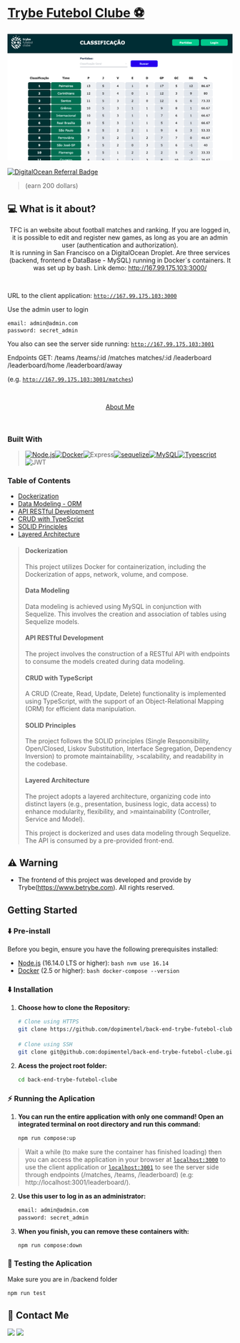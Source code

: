 # [Trybe Futebol Clube ⚽](http://167.99.175.103:3000/leaderboard)

[![Site preview](/app/frontend/public/social-media.png)](http://167.99.175.103:3000/leaderboard)

[![DigitalOcean Referral Badge](https://web-platforms.sfo2.cdn.digitaloceanspaces.com/WWW/Badge%202.svg)](https://www.digitalocean.com/?refcode=88bf4cedf02b&utm_campaign=Referral_Invite&utm_medium=Referral_Program&utm_source=badge)

>(earn 200 dollars)


## 💻 What is it about?

<p align="center">
    TFC is an website about football matches and ranking. If you are logged in, it is possible to edit and register new games, as long as you are an admin user (authentication and authorization).
   <br>
   It is running in San Francisco on a DigitalOcean Droplet. Are three services (backend, frontend e DataBase - MySQL) running in Docker`s containers. It was set up by bash. Link demo:
    <a href="http://167.99.175.103:3000/leaderboard">http://167.99.175.103:3000/</a>
   <br>
  </p>
</p>

<br>


URL to the client application: [`http://167.99.175.103:3000`](http://167.99.175.103:3000/leaderboard)

Use the admin user to login
    
    email: admin@admin.com
    password: secret_admin

You also can see the server side running: [`http://167.99.175.103:3001`](http://167.99.175.103:3001)

Endpoints GET: /teams /teams/:id /matches matches/:id /leaderboard /leaderboard/home /leaderboard/away

(e.g. [`http://167.99.175.103:3001/matches`](http://167.99.175.103:3001/matches))

<br>

<p align="center">
    <a href="https://dopimentel.github.io/home">About Me</a>
</p>
<br>

### Built With

> [![Node.js][Node.js]][Node.js-url][![Docker][Docker]][Docker-url]![Express][Express][![sequelize][sequelize]][sequelize-url][![MySQL][MySQL]][MySQL-url][![Typescript][Typescript]][Typescript-url]![JWT][JWT]

### Table of Contents

- [Dockerization](#dockerization)
- [Data Modeling - ORM](#data-modeling)
- [API RESTful Development](#api-restful-development)
- [CRUD with TypeScript](#crud-with-typescript)
- [SOLID Principles](#solid-principles)
- [Layered Architecture](#layered-architecture)

>#### Dockerization
>
>This project utilizes Docker for containerization, including the Dockerization of apps, network, volume, and compose.
>
>#### Data Modeling
>
>Data modeling is achieved using MySQL in conjunction with Sequelize. This involves the creation and association of tables using Sequelize models.
>
>#### API RESTful Development
>
>The project involves the construction of a RESTful API with endpoints to consume the models created during data modeling.
>
>#### CRUD with TypeScript
>
>A CRUD (Create, Read, Update, Delete) functionality is implemented using TypeScript, with the support of an Object-Relational Mapping (ORM) for efficient data manipulation.
>
>#### SOLID Principles
>
>The project follows the SOLID principles (Single Responsibility, Open/Closed, Liskov Substitution, Interface Segregation, Dependency Inversion) to promote maintainability, >scalability, and readability in the codebase.
>
>#### Layered Architecture
>
>The project adopts a layered architecture, organizing code into distinct layers (e.g., presentation, business logic, data access) to enhance modularity, flexibility, and >maintainability (Controller, Service and Model).
>
>
>This project is dockerized and uses data modeling through Sequelize. The API is consumed by a pre-provided front-end.

## ⚠ Warning

- The frontend of this project was developed and provide by Trybe(https://www.betrybe.com). All rights reserved.


## Getting Started
### ⬇️ Pre-install
Before you begin, ensure you have the following prerequisites installed:

- [Node.js](https://nodejs.org/) (16.14.0 LTS or higher): ```bash nvm use 16.14```
- [Docker](https://www.docker.com/) (2.5 or higher): ```bash docker-compose --version```


### ⬇️  Installation

1. **Choose how to clone the Repository:**
   ```bash
   # Clone using HTTPS
   git clone https://github.com/dopimentel/back-end-trybe-futebol-clube.git
   
   # Clone using SSH
   git clone git@github.com:dopimentel/back-end-trybe-futebol-clube.git
   
2. **Acess the project root folder:**
   ```bash
   cd back-end-trybe-futebol-clube

### ⚡ Running the Aplication

1. **You can run the entire application with only one command! Open an integrated terminal on root directory and run this command:**

    ```bash
    npm run compose:up
    ``` 
    

> Wait a while (to make sure the container has finished loading) then you can access the application in your browser at [`localhost:3000`](http://localhost:3000) to use the client application or [`localhost:3001`](http://localhost:3001) to see the server side through endpoints (/matches, /teams, /leaderboard) (e.g: http://localhost:3001/leaderboard/).


2. **Use this user to log in as an administrator:**
    
    ```bash
    email: admin@admin.com
    password: secret_admin
    ``` 


3. **When you finish, you can remove these containers with:**

   ```bash
   npm run compose:down
   ```

### 🧪 Testing the Aplication

Make sure you are in /backend folder
```bash
npm run test
```

## 💬 Contact Me

<div align="left" style="display: inline_block">
  
  <a href="https://www.linkedin.com/in/marcoscoutinho" target="_blank"><img height="28rem" src="https://img.shields.io/badge/LinkedIn-0077B5?style=for-the-badge&logo=linkedin&logoColor=white"></a> 
  <a href = "mailto:mpc_marcos@hotmail.com"><img height="28rem" src="https://img.shields.io/badge/outlook-0078D4?style=for-the-badge&logo=microsoftoutlook&logoColor=white" target="_blank"></a>
</div>

<!-- ## 📄 Licença

Esse projeto está sob licença. Veja o arquivo [LICENÇA](LICENSE.md) para mais detalhes.

[⬆ Voltar ao topo](#nome-do-projeto)<br> -->

[Javascript]: https://img.shields.io/badge/javascript-F7DF1E?style=for-the-badge&logo=javascript&logoColor=white
[Javascript-url]: https://developer.mozilla.org/pt-BR/docs/Web/JavaScript
[React.js]: https://img.shields.io/badge/React-20232A?style=for-the-badge&logo=react&logoColor=61DAFB
[React-url]: https://reactjs.org/
[MUI]: https://img.shields.io/badge/material_ui-007FFF?style=for-the-badge&logo=mui&logoColor=white
[MUI-url]: https://img.shields.io/badge/material_ui-007FFF?style=for-the-badge&logo=mui&logoColor=white
[Node.js]: https://img.shields.io/badge/node.js-339933?style=for-the-badge&logo=node.js&logoColor=white
[Node.js-url]: https://nodejs.org/
[Docker]: https://img.shields.io/badge/docker-2496ED?style=for-the-badge&logo=docker&logoColor=white
[Docker-url]: https://www.docker.com/
[MySQL]: https://img.shields.io/badge/mysql-4479A1?style=for-the-badge&logo=mysql&logoColor=white
[MySQL-url]: https://dev.mysql.com/doc/
[sequelize]: https://img.shields.io/badge/sequelize-52B0E7?style=for-the-badge&logo=sequelize&logoColor=white
[sequelize-url]: https://sequelize.org/
[Typescript]: https://img.shields.io/badge/typescript-3178C6?style=for-the-badge&logo=typescript&logoColor=white
[Typescript-url]: https://www.typescriptlang.org/
[DigitalOcean]: https://img.shields.io/badge/Digital_Ocean-0080FF?style=for-the-badge&logo=DigitalOcean&logoColor=white

[MySQL]: https://img.shields.io/badge/mysql-4479A1?style=for-the-badge&logo=mysql&logoColor=white
[MySQL-url]: https://dev.mysql.com/doc/
[Node.js]: https://img.shields.io/badge/node.js-339933?style=for-the-badge&logo=node.js&logoColor=white
[Node.js-url]: https://nodejs.org/
[Typescript]: https://img.shields.io/badge/typescript-3178C6?style=for-the-badge&logo=typescript&logoColor=white
[Typescript-url]: https://www.typescriptlang.org/
[Typescript-url]: https://www.typescriptlang.org/
[Docker]: https://img.shields.io/badge/docker-2496ED?style=for-the-badge&logo=docker&logoColor=white
[Docker-url]: https://www.docker.com/
[Sequelize]: https://img.shields.io/badge/Sequelize-52B0E7?style=for-the-badge&logo=Sequelize&logoColor=white
[Sequelize-url]: https://github.com/dopimentel/back-end-trybe-futebol-clube
[Express]: https://img.shields.io/badge/Express%20js-000000?style=for-the-badge&logo=express&logoColor=white
[Express-url]: https://github.com/dopimentel/back-end-trybe-futebol-clube
[JWT]: https://img.shields.io/badge/JWT-000000?style=for-the-badge&logo=JSON%20web%20tokens&logoColor=white
[JWT-url]: https://github.com/dopimentel/back-end-trybe-futebol-clube
[Python]: https://img.shields.io/badge/python-3670A0?style=for-the-badge&logo=python&logoColor=ffdd54
[Railway]: https://img.shields.io/badge/Railway-131415?style=for-the-badge&logo=railway&logoColor=white
[Postman]: https://img.shields.io/badge/Postman-FF6C37?style=for-the-badge&logo=Postman&logoColor=white
[TsNode]: https://img.shields.io/badge/ts--node-3178C6?style=for-the-badge&logo=ts-node&logoColor=white
[NPM]: https://img.shields.io/badge/npm-CB3837?style=for-the-badge&logo=npm&logoColor=white

